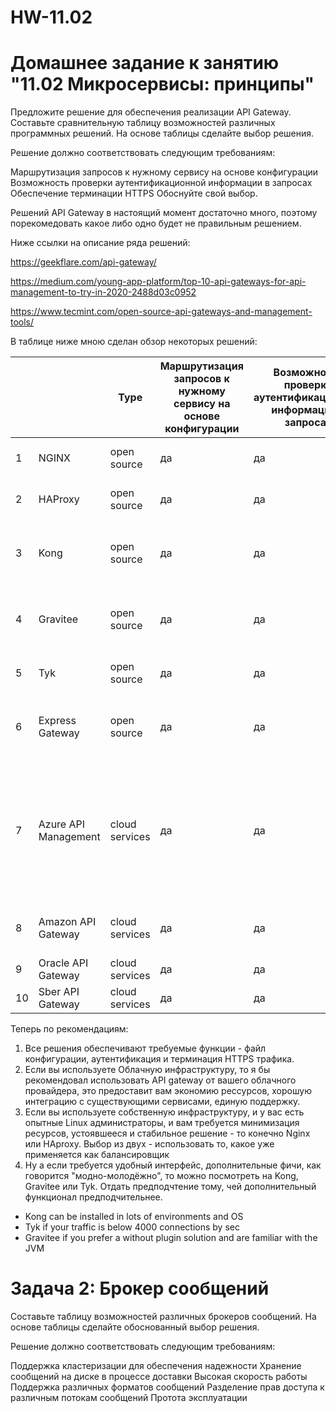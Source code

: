 # HW-11.02
# Домашнее задание к занятию "11.02 Микросервисы: принципы"

Предложите решение для обеспечения реализации API Gateway. Составьте сравнительную таблицу возможностей различных программных решений. На основе таблицы сделайте выбор решения.

Решение должно соответствовать следующим требованиям:

Маршрутизация запросов к нужному сервису на основе конфигурации
Возможность проверки аутентификационной информации в запросах
Обеспечение терминации HTTPS
Обоснуйте свой выбор.

Решений API Gateway в настоящий момент достаточно много, поэтому порекомедовать какое либо одно 
будет не правильным решением.

Ниже ссылки на описание ряда решений:

https://geekflare.com/api-gateway/

https://medium.com/young-app-platform/top-10-api-gateways-for-api-management-to-try-in-2020-2488d03c0952

https://www.tecmint.com/open-source-api-gateways-and-management-tools/

В таблице ниже мною сделан обзор некоторых решений:

|    |                      | Type           | Маршрутизация запросов к нужному сервису на основе конфигурации | Возможность проверки аутентификационной информации в запросах | Обеспечение терминации HTTPS | Дополнительный функционал                                                                                                                                                                                        | Core                                                | Примечание                       |
|----|----------------------|----------------|-----------------------------------------------------------------|---------------------------------------------------------------|------------------------------|------------------------------------------------------------------------------------------------------------------------------------------------------------------------------------------------------------------|-----------------------------------------------------|----------------------------------|
| 1  | NGINX                | open source    | да                                                              | да                                                            | да                           | балансировка нагрузки                                                                                                                                                                                            |                                                     | хорошо зарекомендовавший продукт |
| 2  | HAProxy              | open source    | да                                                              | да                                                            | да                           | балансировка нагрузки                                                                                                                                                                                            |                                                     | хорошо зарекомендовавший продукт |
| 3  | Kong                 | open source    | да                                                              | да                                                            | да                           | Kong Enterprise gathers more tools around the gateway, such as dashboards or monitoring tools                                                                                                                    | Nginx, Cassandra/PostgreeSQL                        | since 2017                       |
| 4  | Gravitee             | open source    | да                                                              | да                                                            | да                           | One of the advantages of Gravitee is the dashboard: it is clear, easily understandable for a developer                                                                                                           | MongoDB                                             | since January 2015               |
| 5  | Tyk                  | open source    | да                                                              | да                                                            | да                           | strong point of the solution is the dashboard                                                                                                                                                                    | Redis and a MongoDB                                 | since 2014                       |
| 6  | Express Gateway      | open source    | да                                                              | да                                                            | да                           | monitoring, load balancing, caching, request shaping and management, and static response handling                                                                                                                | built on Express.js, a minimal and flexible Node.js | Jul 2016                         |
| 7  | Azure API Management | cloud services | да                                                              | да                                                            | да                           | Active Directory integration, Virtual Network support and a self-hosted gateway. The gateway tool also integrates with Azure services like Monitor for diagnostics and Logic Apps for workflow and orchestration |                                                     |                                  |
| 8  | Amazon API Gateway   | cloud services | да                                                              | да                                                            | да                           | focuses on features geared toward resiliency and lifecycle management                                                                                                                                            |                                                     |                                  |
| 9  | Oracle API Gateway   | cloud services | да                                                              | да                                                            | да                           | policy enforcement, metrics and logging                                                                                                                                                                          |                                                     |                                  |
| 10 | Sber API Gateway     | cloud services | да                                                              | да                                                            | да                           | Усовершенствованный мониторинг                                                                                                                                                                                   |                                                     |                                  |

Теперь по рекомендациям:

1. Все решения обеспечивают требуемые функции - файл конфигурации, аутентификация и терминация HTTPS трафика.
2. Если вы используете Облачную инфраструктуру, то я бы рекомендовал использовать API gateway от вашего облачного провайдера, это предоставит вам экономию  рессурсов, хорошую интеграцию с существующими сервисами, единую поддержку.
3. Если вы используете собственную инфраструктуру, и у вас есть опытные Linux администраторы, и вам требуется минимизация ресурсов, устоявшееся и стабильное решение - то конечно Nginx или HAproxy. Выбор из двух - использовать то, какое уже применяется как балансировщик
4. Ну а если требуется удобный интерфейс, дополнительные фичи, как говорится "модно-молодёжно", то можно посмотреть на Kong, Gravitee или Tyk. Отдать предподчтение тому, чей дополнительный функционал предподчительнее.

  - Kong can be installed in lots of environments and OS
  - Tyk if your traffic is below 4000 connections by sec
  - Gravitee if you prefer a without plugin solution and are familiar with the JVM

# Задача 2: Брокер сообщений
Составьте таблицу возможностей различных брокеров сообщений. На основе таблицы сделайте обоснованный выбор решения.

Решение должно соответствовать следующим требованиям:

Поддержка кластеризации для обеспечения надежности
Хранение сообщений на диске в процессе доставки
Высокая скорость работы
Поддержка различных форматов сообщений
Разделение прав доступа к различным потокам сообщений
Протота эксплуатации


